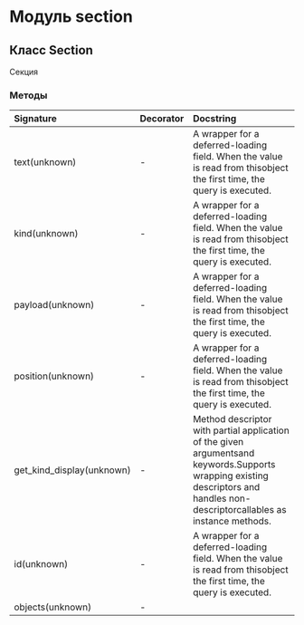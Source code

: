 # Модуль section



## Класс Section

Секция

### Методы

| Signature                 | Decorator | Docstring                                                                                                                                                                     |
| :------------------------ | :-------- | :---------------------------------------------------------------------------------------------------------------------------------------------------------------------------- |
| text(unknown)             | -         | A wrapper for a deferred-loading field. When the value is read from thisobject the first time, the query is executed.                                                         |
| kind(unknown)             | -         | A wrapper for a deferred-loading field. When the value is read from thisobject the first time, the query is executed.                                                         |
| payload(unknown)          | -         | A wrapper for a deferred-loading field. When the value is read from thisobject the first time, the query is executed.                                                         |
| position(unknown)         | -         | A wrapper for a deferred-loading field. When the value is read from thisobject the first time, the query is executed.                                                         |
| get_kind_display(unknown) | -         | Method descriptor with partial application of the given argumentsand keywords.Supports wrapping existing descriptors and handles non-descriptorcallables as instance methods. |
| id(unknown)               | -         | A wrapper for a deferred-loading field. When the value is read from thisobject the first time, the query is executed.                                                         |
| objects(unknown)          | -         |                                                                                                                                                                               |
